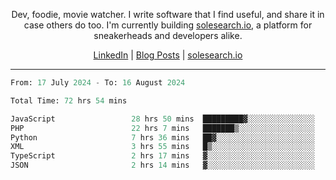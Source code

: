 <p align="center">Dev, foodie, movie watcher. I write software that I find useful, and share it in case others do too. I'm currently building <a href="https://solesearch.io">solesearch.io</a>, a platform for sneakerheads and developers alike.</p>
<p align="center">
  <a href="https://www.linkedin.com/in/peter-rauscher">LinkedIn</a>
  |
  <a href="https://dev.to/peterrauscher">Blog Posts</a>
  |
  <a href="https://solesearch.io">solesearch.io</a>
</p>
<hr/>
<!--START_SECTION:waka-->

```python
From: 17 July 2024 - To: 16 August 2024

Total Time: 72 hrs 54 mins

JavaScript                 28 hrs 50 mins  █████████▓░░░░░░░░░░░░░░░   38.47 %
PHP                        22 hrs 7 mins   ███████▒░░░░░░░░░░░░░░░░░   29.51 %
Python                     7 hrs 36 mins   ██▓░░░░░░░░░░░░░░░░░░░░░░   10.14 %
XML                        3 hrs 55 mins   █▒░░░░░░░░░░░░░░░░░░░░░░░   05.24 %
TypeScript                 2 hrs 17 mins   ▓░░░░░░░░░░░░░░░░░░░░░░░░   03.06 %
JSON                       2 hrs 14 mins   ▓░░░░░░░░░░░░░░░░░░░░░░░░   02.98 %
```

<!--END_SECTION:waka-->
